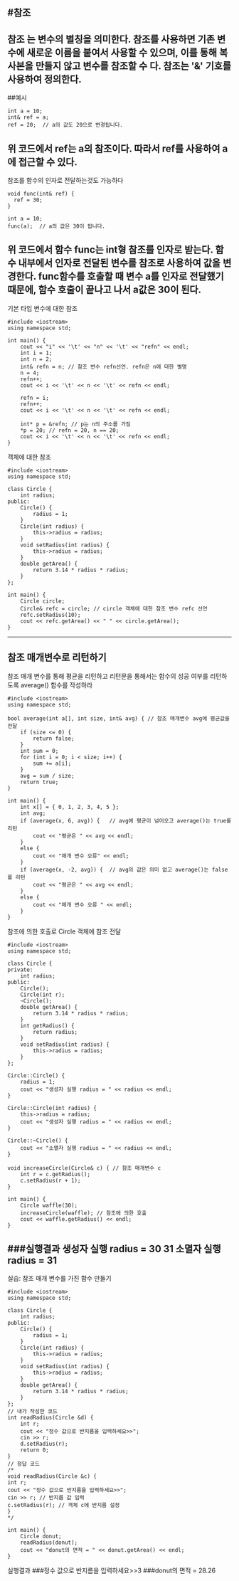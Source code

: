 #참조
---
참조 는 변수의 별칭을 의미한다. 참조를 사용하면 기존 변수에 새로운 이름을 붙여서 사용할 수 있으며, 이를 통해 복사본을 만들지 않고 변수를 참조할 수 다.
참조는 '&' 기호를 사용하여 정의한다.
---

##예시
``` 
int a = 10;
int& ref = a;
ref = 20;  // a의 값도 20으로 변경됩니다.
```
위 코드에서 ref는 a의 참조이다. 따라서 ref를 사용하여 a에 접근할 수 있다.
---

참조를 함수의 인자로 전달하는것도 가능하다
```
void func(int& ref) {
  ref = 30;
}

int a = 10;
func(a);  // a의 값은 30이 됩니다.
```
위 코드에서 함수 func는 int형 참조를 인자로 받는다. 함수 내부에서 인자로 전달된 변수를 참조로 사용하여 값을 변경한다.
func함수를 호출할 때 변수 a를 인자로 전달했기 때문에, 함수 호출이 끝나고 나서 a값은 30이 된다.
---

기본 타입 변수에 대한 참조
```
#include <iostream>
using namespace std;

int main() {
	cout << "i" << '\t' << "n" << '\t' << "refn" << endl;
	int i = 1;
	int n = 2;
	int& refn = n; // 참조 변수 refn선언. refn은 n에 대한 별명
	n = 4;
	refn++;
	cout << i << '\t' << n << '\t' << refn << endl;

	refn = i;
	refn++;
	cout << i << '\t' << n << '\t' << refn << endl;

	int* p = &refn; // p는 n의 주소를 가짐
	*p = 20; // refn = 20, n == 20;
	cout << i << '\t' << n << '\t' << refn << endl;
}
```

객체에 대한 참조
```
#include <iostream>
using namespace std;

class Circle {
	int radius;
public:
	Circle() {
		radius = 1;
	}
	Circle(int radius) {
		this->radius = radius;
	}
	void setRadius(int radius) {
		this->radius = radius;
	}
	double getArea() {
		return 3.14 * radius * radius;
	}
};

int main() {
	Circle circle;
	Circle& refc = circle; // circle 객체에 대한 참조 변수 refc 선언
	refc.setRadius(10);
	cout << refc.getArea() << " " << circle.getArea();
}
```
---
참조 매개변수로 리턴하기
---
참조 매개 변수를 통해 평균을 리턴하고 리턴문을 통해서는 함수의 성공 여부를 리턴하도록 average() 함수를 작성하라
```
#include <iostream>
using namespace std;

bool average(int a[], int size, int& avg) { // 참조 매개변수 avg에 평균값을 전달
	if (size <= 0) {
		return false;
	}
	int sum = 0;
	for (int i = 0; i < size; i++) {
		sum += a[i];
	}
	avg = sum / size;
	return true;
}

int main() {
	int x[] = { 0, 1, 2, 3, 4, 5 };
	int avg;
	if (average(x, 6, avg)) {	// avg에 평균이 넘어오고 average()는 true를 리턴
		cout << "평균은 " << avg << endl;
	}
	else {
		cout << "매개 변수 오류" << endl;
	}
	if (average(x, -2, avg)) {	// avg의 값은 의미 없고 average()는 false를 리턴
		cout << "평균은 " << avg << endl;
	}
	else {
		cout << "매개 변수 오류 " << endl;
	}
}
```
참조에 의한 호출로 Circle 객체에 참조 전달
```
#include <iostream>
using namespace std;

class Circle {
private:
	int radius;
public:
	Circle();
	Circle(int r);
	~Circle();
	double getArea() {
		return 3.14 * radius * radius;
	}
	int getRadius() {
		return radius;
	}
	void setRadius(int radius) {
		this->radius = radius;
	}
};

Circle::Circle() {
	radius = 1;
	cout << "생성자 실행 radius = " << radius << endl;
}

Circle::Circle(int radius) {
	this->radius = radius;
	cout << "생성자 실행 radius = " << radius << endl;
}

Circle::~Circle() {
	cout << "소멸자 실행 radius = " << radius << endl;
}

void increaseCircle(Circle& c) { // 참조 매개변수 c
	int r = c.getRadius();
	c.setRadius(r + 1);
}

int main() {
	Circle waffle(30);
	increaseCircle(waffle); // 참조에 의한 호출
	cout << waffle.getRadius() << endl;
}
```
###실행결과
생성자 실행 radius = 30
31
소멸자 실행 radius = 31
---
실습: 참조 매개 변수를 가진 함수 만들기
```
#include <iostream>
using namespace std;

class Circle {
	int radius;
public:
	Circle() {
		radius = 1;
	}
	Circle(int radius) {
		this->radius = radius;
	}
	void setRadius(int radius) {
		this->radius = radius;
	}
	double getArea() {
		return 3.14 * radius * radius;
	}
};
// 내가 작성한 코드
int readRadius(Circle &d) {
	int r;
	cout << "정수 값으로 반지름을 입력하세요>>";
	cin >> r;
	d.setRadius(r);
	return 0;
}
// 정답 코드
/*
void readRadius(Circle &c) {
int r;
cout << "정수 값으로 반지름을 입력하세요>>";
cin >> r; // 반지름 값 입력
c.setRadius(r); // 객체 c에 반지름 설정
}
*/

int main() {
	Circle donut;
	readRadius(donut);
	cout << "donut의 면적 = " << donut.getArea() << endl;
}
```
실행결과
###정수 값으로 반지름을 입력하세요>>3
###donut의 면적 = 28.26